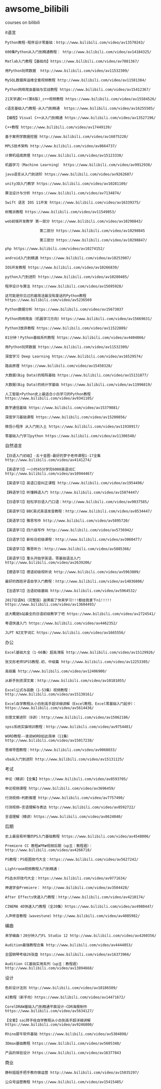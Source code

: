 # awsome_bilibili
courses on bilibili

it语言

	Python教程-程序设计零基础：http://www.bilibili.com/video/av13570243/

	600集Python从入门到精通教程： http://www.bilibili.com/video/av14184325/

	Matlab入门教程【基础向】https://www.bilibili.com/video/av7081367/

	用Python玩转数据  http://www.bilibili.com/video/av11532309/

	MySQL数据库运维全套视频教程 http://www.bilibili.com/video/av11581384/

	Python网络爬虫基础与实战教程 https://www.bilibili.com/video/av15412367/

	21天学通C++(第6版)_c++视频教程 https://www.bilibili.com/video/av15584526/

	c语言基础入门教程-从入门到精通  https://www.bilibili.com/video/av16255505/

	【编程】Visual C++从入门到精通 https://www.bilibili.com/video/av13527196/

	C++教程 https://www.bilibili.com/video/av17449139/

	基于案例学数据挖掘 http://www.bilibili.com/video/av16075220/

	MPLS技术架构 http://www.bilibili.com/video/av8664737/

	计算机组成原理 https://www.bilibili.com/video/av15123338/

	机器学习（Machine Learning） https://www.bilibili.com/video/av9912938/

	java语言从入门到进阶 https://www.bilibili.com/video/av9262687/

	unity3D入门教学 https://www.bilibili.com/video/av10281109/

	算法设计与分析 https://www.bilibili.com/video/av7134874/

	Swift 语言 IOS 11开发 https://www.bilibili.com/video/av16339375/

	树莓派教程 https://www.bilibili.com/video/av11549053/

	web前端开发教学 第一部分 https://www.bilibili.com/video/av10298843/

					第二部分 https://www.bilibili.com/video/av10298845

					第三部分 https://www.bilibili.com/video/av10298847/

	php https://www.bilibili.com/video/av10274152/

	android入门到精通 https://www.bilibili.com/video/av10253907/

	IOS开发教程 https://www.bilibili.com/video/av10266839/

	python入门到进阶 https://www.bilibili.com/video/av10280485/

	程序设计与算法 https://www.bilibili.com/video/av15695928/

	这可能是你见过的最简洁最没有废话的Python教程  https://www.bilibili.com/video/av5236569

	Python数据分析 https://www.bilibili.com/video/av15673037

	Python网络爬虫（机器学习方向）https://www.bilibili.com/video/av15669631/

	Python3放弃教程 https://www.bilibili.com/video/av11522809/

	81分钟！Python基础系列教程 https://www.bilibili.com/video/av4404866/

	用Python玩转数据 https://www.bilibili.com/video/av11532309/

	深度学习 Deep Learning https://www.bilibili.com/video/av16529574/

	路由原理 https://www.bilibili.com/video/av15450328/

	大数据(Big Data)的矩阵基础 https://www.bilibili.com/video/av15131877/

	大数据(Big Data)的统计学基础 https://www.bilibili.com/video/av11996819/

	人工智能+Python史上最适合小白学习的Python教程 https://www.bilibili.com/video/av9341105/

	数字通信基础 https://www.bilibili.com/video/av15379881/

	深度学习基础课程 https://www.bilibili.com/video/av15200856/

	微信小程序 从入门到入土 https://www.bilibili.com/video/av11938917/

	零基础入门学习python https://www.bilibili.com/video/av11306540/







自然语言

	【日语入门初级】-五十音图-最好的梦子老师课程1-17全集 http://www.bilibili.com/video/av4141274/

	【英语学习】一小时45分学完6000英语词汇 http://www.bilibili.com/video/av10944467/

	【英语学习】英语口音纠正课程 http://www.bilibili.com/video/av1954496/

	【韩语学习】听懂韩语入门 http://www.bilibili.com/video/av15874447/

	【日语学习】轻松学日语入门口语：http://www.bilibili.com/video/av9037585/

	【英语学习】BBC英式英语发音教程：http://www.bilibili.com/video/av8534447/

	【英语学习】雅思写作 http://www.bilibili.com/video/av5895720/

	【英语学习】四六级写作 http://www.bilibili.com/video/av5736942/

	【日语学习】新标日初级课程：http://www.bilibili.com/video/av3060477/

	【英语学习】雅思听力：http://www.bilibili.com/video/av5885366/

	【英语学习】重头开始学英语，零基础语法入门 http://www.bilibili.com/video/av2639206/

	【德语学习】德语初级视听说 http://www.bilibili.com/video/av5963809/

	最好的西班牙语自学入门教程：http://www.bilibili.com/video/av14836806/

	【法语学习】法语初级基础 http://www.bilibili.com/video/av5964532/

	2017日语N1（完整版）敲黑板了快来学习!!!都给我拿下n1!!!!! https://www.bilibili.com/video/av13604493/

	这大概是b站最全的日语初级教学了吧 https://www.bilibili.com/video/av2724541/

	粤语快速入门 https://www.bilibili.com/video/av4462352/

	JLPT N2文字词汇 https://www.bilibili.com/video/av1665556/

	

	

	

	



办公

	Excel基础大全（1-66集）超高清版 http://www.bilibili.com/video/av15129926/

	张文彤老师SPSS教程.初、中级篇 http://www.bilibili.com/video/av12253305/

	高级篇 http://www.bilibili.com/video/av12406900/

	从新手到资深文案：http://www.bilibili.com/video/av10181055/

	Excel公式与函数（1-53集）视频教程：http://www.bilibili.com/video/av15130161/

	Excel自学教程从小白到高手超详细讲解（Excel教程、Excel零基础入门起步）：https://www.bilibili.com/video/av5614436/

	创意文案进阶（8讲）：http://www.bilibili.com/video/av15062186/

	spss系统实操培训教程：http://www.bilibili.com/video/av9754481/

	WORD教程--谁说WORD如此简单（11集）http://www.bilibili.com/video/av15017238/

	思维导图教程：http://www.bilibili.com/video/av9068033/

	vba从入门到进阶 http://www.bilibili.com/video/av15131125/







考试

	申论（精讲）【全集】https://www.bilibili.com/video/av8593705/

	申论视频课程 http://www.bilibili.com/video/av3696459/

	行测视频—判断推理 http://www.bilibili.com/video/av7757490/

	行测视频—言语理解与表达 http://www.bilibili.com/video/av8592722/

	言语理解（精讲）https://www.bilibili.com/video/av8624040/









后期

	史上最容易听懂的PS入门基础教程 https://www.bilibili.com/video/av4548006/

	Premiere CC 教程✘PR✘视频后期（up主：教程君）：http://www.bilibili.com/video/av4266718/

	PS教程：PS抠图技巧大全：https://www.bilibili.com/video/av5627242/

	Lightroom视频教程入门到精通：

	PS去水印技巧大全：https://www.bilibili.com/video/av9771634/

	神速学会Premiere： http://www.bilibili.com/video/av3504428/

	After Effects快速入门教程：http://www.bilibili.com/video/av4210174/

	CINEMA 4D快速入门教程（全20集）https://www.bilibili.com/video/av4980447/

	人声修音教程（wavestune）http://www.bilibili.com/video/av4085982/

	





编曲

	来学编曲！20分钟入门FL Studio 12 http://www.bilibili.com/video/av4260356/

	Audition最强教程合集 http://www.bilibili.com/video/av4444053/

	全国钢琴考级26张盘 https://www.bilibili.com/video/av16373966/

	Audition CC基础实用系列（up主：教程君）http://www.bilibili.com/video/av13894668/



设计

	色彩设计法则 http://www.bilibili.com/video/av10186509/	

	AI教程（新手向）https://www.bilibili.com/video/av14471672/

	CorelDRAW基础入门到精通平面设计-CDR海报制作 https://www.bilibili.com/video/av5634127/

	【全套】sai转手绘自学教程从小白到高手超详细讲解 https://www.bilibili.com/video/av9246800/

	Rhino犀牛软件基础 https://www.bilibili.com/video/av5304898/

	3Dmax基础教程 https://www.bilibili.com/video/av5605348/

	产品的体验设计 https://www.bilibili.com/video/av16377843



商业

	静秋姐姐手把手教你做运营 http://www.bilibili.com/video/av15035297/

	公众号运营教程 https://www.bilibili.com/video/av15415485/
